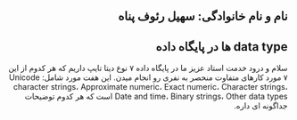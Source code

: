 <h2 dir="rtl">نام و نام خانوادگی: سهیل رئوف پناه</h2>
<h2 dir="rtl">data type ها در پایگاه داده</h2>

<div dir="rtl">
سلام و درود خدمت استاد عزیز
  ما در پایگاه داده ۷ نوع دیتا تایپ داریم که هر کدوم از این ۷ مورد کارهای متفاوت منحصر به نفری رو انجام میدن. این هفت مورد شامل: Unicode character strings، Approximate numeric، Exact numeric، Character strings، Date and time، Binary strings، Other data types است که هر کدوم توضیحات جداگونه ای داره.
</div>
